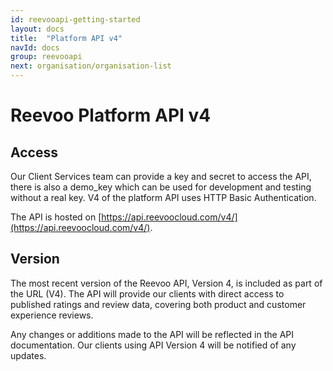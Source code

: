 ```yaml
---
id: reevooapi-getting-started
layout: docs
title:  "Platform API v4"
navId: docs
group: reevooapi
next: organisation/organisation-list
---
```


# Reevoo Platform API v4

## Access
Our Client Services team can provide a key and secret to access the API, there is also a
demo_key which can be used for development and testing without a real key. V4 of the
platform API uses HTTP Basic Authentication.

The API is hosted on [https://api.reevoocloud.com/v4/](https://api.reevoocloud.com/v4/).

## Version
The most recent version of the Reevoo API, Version 4, is included as part of the URL (V4).
The API will provide our clients with direct access to published ratings and review data,
covering both product and customer experience reviews.

Any changes or additions made to the API will be reflected in the API documentation. Our
clients using API Version 4 will be notified of any updates.
